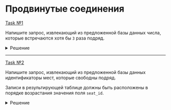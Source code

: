 # Продвинутые соединения

[Task №1](https://stepik.org/lesson/1072302/step/1?unit=1082126)

Напишите запрос, извлекающий из предложенной базы данных числа, которые встречаются хотя бы `3` раза подряд.

<details>
  <summary>Решение</summary>

  ```sql
  SELECT DISTINCT N1.num
  FROM Numbers N1
  INNER JOIN Numbers N2 ON N1.id + 1 = N2.id
  INNER JOIN Numbers N3 ON N1.id + 2 = N3.id
  WHERE N1.num = N2.num AND N2.num = N3.num;
  ```

</details>

---

[Task №2](https://stepik.org/lesson/1072302/step/2?unit=1082126)

Напишите запрос, извлекающий из предложенной базы данных идентификаторы мест, которые свободны подряд.

Записи в результирующей таблице должны быть расположены в порядке возрастания значения поля `seat_id`.

<details>
  <summary>Решение</summary>

  ```sql
  SELECT DISTINCT C1.seat_id
  FROM Cinema C1
  INNER JOIN Cinema C2 ON C1.seat_id + 1 = C2.seat_id OR C1.seat_id = C2.seat_id + 1
  WHERE C1.free = 0 AND C2.free = 0
  ORDER BY C1.seat_id;
  ```

</details>

